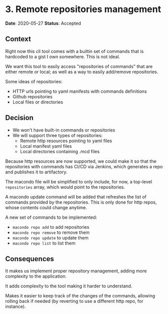 # 3. Remote repositories management

**Date**: 2020-05-27
**Status**: Accepted

## Context

Right now this cli tool comes with a builtin set of commands that is hardcoded
to a gist I own somewhere. This is not ideal.

We want this tool to easily access "repositories of commands" that are either
remote or local; as well as a way to easily add/remove repositories.

Some ideas of repositories:

- HTTP urls pointing to yaml manifests with commands definitions
- Github repositories
- Local files or directories

## Decision

- We won't have built-in commands or repositories
- We will support three types of repositories:
  - Remote http resources pointing to yaml files
  - Local manifest yaml files
  - Local directories containing .mcd files

Because http resources are now supported, we could make it so that the
repositories with commands has CI/CD via Jenkins, which generates a repo and
publishes it to artifactory.

The macondo file will be simplified to only include, for now, a top-level
`repositories` array, which would point to the repositories.

A macondo update command will be added that refreshes the list of commands
provided by the repositories. This is only done for http repos, whose
contents could change anytime.

A new set of commands to be implemented:

- `macondo repo add` to add repositories
- `macondo repo remove` to remove them
- `macondo repo update` to update them
- `macondo repo list` to list them

## Consequences

It makes us implement proper repository management, adding more complexity to
the application.

It adds complexity to the tool making it harder to understand.

Makes it easier to keep track of the changes of the commands, allowing rolling
back if needed (by reverting to use a different http repo, for instance).
